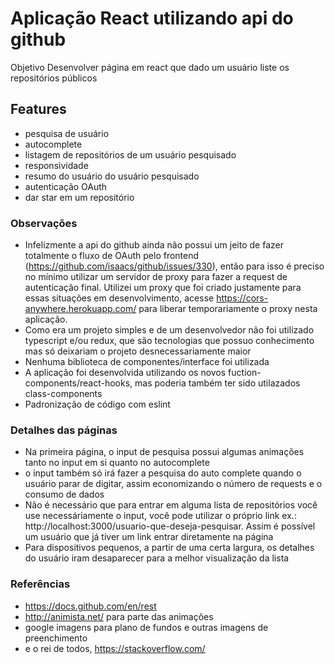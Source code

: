 # Aplicação React utilizando api do github

Objetivo
Desenvolver página em react que dado um usuário liste os repositórios públicos

## Features
- pesquisa de usuário
- autocomplete
- listagem de repositórios de um usuário pesquisado
- responsividade
- resumo do usuário do usuário pesquisado
- autenticação OAuth
- dar star em um repositório

### Observações

- Infelizmente a api do github ainda não possui um jeito de fazer totalmente o fluxo de OAuth pelo frontend (https://github.com/isaacs/github/issues/330), então para isso é preciso no mínimo utilizar um servidor de proxy para fazer a request de autenticação final. Utilizei um proxy que foi criado justamente para essas situações em desenvolvimento, acesse https://cors-anywhere.herokuapp.com/ para liberar temporariamente o proxy nesta aplicação.
- Como era um projeto simples e de um desenvolvedor não foi utilizado typescript e/ou redux, que são tecnologias que possuo conhecimento mas só deixariam o projeto desnecessariamente maior
- Nenhuma biblioteca de componentes/interface foi utilizada
- A aplicação foi desenvolvida utilizando os novos fuction-components/react-hooks, mas poderia também ter sido utilazados class-components
- Padronização de código com eslint

### Detalhes das páginas
- Na primeira página, o input de pesquisa possui algumas animações tanto no input em si quanto no autocomplete
- o input também só irá fazer a pesquisa do auto complete quando o usuário parar de digitar, assim economizando o número de requests e o consumo de dados
- Não é necessário que para entrar em alguma lista de repositórios você use necessáriamente o input, você pode utilizar o próprio link ex.: http://localhost:3000/usuario-que-deseja-pesquisar. Assim é possível um usuário que já tiver um link entrar diretamente na página
- Para dispositivos pequenos, a partir de uma certa largura, os detalhes do usuário iram desaparecer para a melhor visualização da lista

### Referências
- https://docs.github.com/en/rest
- http://animista.net/ para parte das animações
- google imagens para plano de fundos e outras imagens de preenchimento
- e o rei de todos, https://stackoverflow.com/
